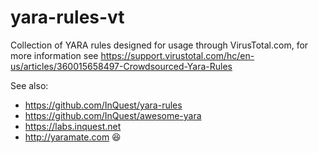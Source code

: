 # yara-rules-vt
Collection of YARA rules designed for usage through VirusTotal.com, for more information see https://support.virustotal.com/hc/en-us/articles/360015658497-Crowdsourced-Yara-Rules

See also:
* https://github.com/InQuest/yara-rules
* https://github.com/InQuest/awesome-yara
* https://labs.inquest.net
* http://yaramate.com 😆
